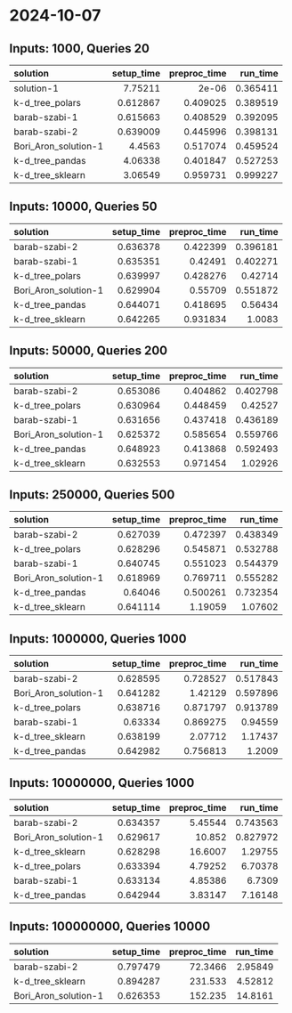# 2024-10-07

## Inputs: 1000, Queries 20

| solution             |   setup_time |   preproc_time |   run_time |
|:---------------------|-------------:|---------------:|-----------:|
| solution-1           |     7.75211  |       2e-06    |   0.365411 |
| k-d_tree_polars      |     0.612867 |       0.409025 |   0.389519 |
| barab-szabi-1        |     0.615663 |       0.408529 |   0.392095 |
| barab-szabi-2        |     0.639009 |       0.445996 |   0.398131 |
| Bori_Aron_solution-1 |     4.4563   |       0.517074 |   0.459524 |
| k-d_tree_pandas      |     4.06338  |       0.401847 |   0.527253 |
| k-d_tree_sklearn     |     3.06549  |       0.959731 |   0.999227 |

## Inputs: 10000, Queries 50

| solution             |   setup_time |   preproc_time |   run_time |
|:---------------------|-------------:|---------------:|-----------:|
| barab-szabi-2        |     0.636378 |       0.422399 |   0.396181 |
| barab-szabi-1        |     0.635351 |       0.42491  |   0.402271 |
| k-d_tree_polars      |     0.639997 |       0.428276 |   0.42714  |
| Bori_Aron_solution-1 |     0.629904 |       0.55709  |   0.551872 |
| k-d_tree_pandas      |     0.644071 |       0.418695 |   0.56434  |
| k-d_tree_sklearn     |     0.642265 |       0.931834 |   1.0083   |

## Inputs: 50000, Queries 200

| solution             |   setup_time |   preproc_time |   run_time |
|:---------------------|-------------:|---------------:|-----------:|
| barab-szabi-2        |     0.653086 |       0.404862 |   0.402798 |
| k-d_tree_polars      |     0.630964 |       0.448459 |   0.42527  |
| barab-szabi-1        |     0.631656 |       0.437418 |   0.436189 |
| Bori_Aron_solution-1 |     0.625372 |       0.585654 |   0.559766 |
| k-d_tree_pandas      |     0.648923 |       0.413868 |   0.592493 |
| k-d_tree_sklearn     |     0.632553 |       0.971454 |   1.02926  |

## Inputs: 250000, Queries 500

| solution             |   setup_time |   preproc_time |   run_time |
|:---------------------|-------------:|---------------:|-----------:|
| barab-szabi-2        |     0.627039 |       0.472397 |   0.438349 |
| k-d_tree_polars      |     0.628296 |       0.545871 |   0.532788 |
| barab-szabi-1        |     0.640745 |       0.551023 |   0.544379 |
| Bori_Aron_solution-1 |     0.618969 |       0.769711 |   0.555282 |
| k-d_tree_pandas      |     0.64046  |       0.500261 |   0.732354 |
| k-d_tree_sklearn     |     0.641114 |       1.19059  |   1.07602  |

## Inputs: 1000000, Queries 1000

| solution             |   setup_time |   preproc_time |   run_time |
|:---------------------|-------------:|---------------:|-----------:|
| barab-szabi-2        |     0.628595 |       0.728527 |   0.517843 |
| Bori_Aron_solution-1 |     0.641282 |       1.42129  |   0.597896 |
| k-d_tree_polars      |     0.638716 |       0.871797 |   0.913789 |
| barab-szabi-1        |     0.63334  |       0.869275 |   0.94559  |
| k-d_tree_sklearn     |     0.638199 |       2.07712  |   1.17437  |
| k-d_tree_pandas      |     0.642982 |       0.756813 |   1.2009   |

## Inputs: 10000000, Queries 1000

| solution             |   setup_time |   preproc_time |   run_time |
|:---------------------|-------------:|---------------:|-----------:|
| barab-szabi-2        |     0.634357 |        5.45544 |   0.743563 |
| Bori_Aron_solution-1 |     0.629617 |       10.852   |   0.827972 |
| k-d_tree_sklearn     |     0.628298 |       16.6007  |   1.29755  |
| k-d_tree_polars      |     0.633394 |        4.79252 |   6.70378  |
| barab-szabi-1        |     0.633134 |        4.85386 |   6.7309   |
| k-d_tree_pandas      |     0.642944 |        3.83147 |   7.16148  |

## Inputs: 100000000, Queries 10000

| solution             |   setup_time |   preproc_time |   run_time |
|:---------------------|-------------:|---------------:|-----------:|
| barab-szabi-2        |     0.797479 |        72.3466 |    2.95849 |
| k-d_tree_sklearn     |     0.894287 |       231.533  |    4.52812 |
| Bori_Aron_solution-1 |     0.626353 |       152.235  |   14.8161  |